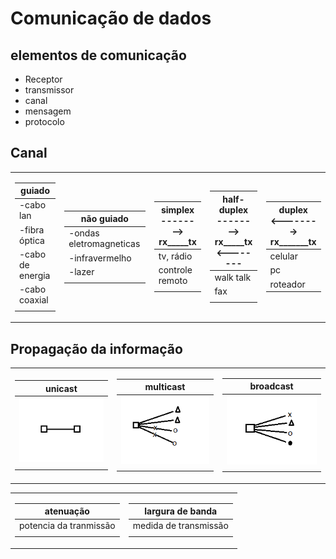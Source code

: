 Comunicação de dados
===

elementos de comunicação
---

* Receptor
* transmissor
* canal
* mensagem
* protocolo

Canal
----
<table>
<tr><td>

|guiado|
|---|
|-cabo lan|
|-fibra óptica|
|-cabo de energia|
|-cabo coaxial|
||

</td><td>

|não guiado|
|---|
|-ondas eletromagneticas|
|-infravermelho|
|-lazer|
||
</td><td>

|<center>simplex<br> --------> <br> rx_____tx|
|---|
|tv, rádio|
|controle remoto|
||
</td><td>

|<center>half-duplex<br> --------><br> rx_____tx<br> <--------|
|---|
|walk talk|
|fax|
||
</td><td>

|<center>duplex <br> <--------><br> rx_______tx|
|---|
|celular|
|pc|
|roteador|
</td>
</table>


Propagação da informação
---
<table>
<td>

|unicast|
|---|
|<img src="imagens/unicast.png">|
||
</td><td>

|multicast|
|---|
|<img src="imagens/multicast.png">|
||
</td><td>

|broadcast|
|---|
|<img src="imagens/broadcast.png">|
||
</td>
</table>

<table><td>

|atenuação|
|---|
|potencia da tranmissão|
||

</td><td>

|largura de banda|
|---|
|medida de transmissão|
||****